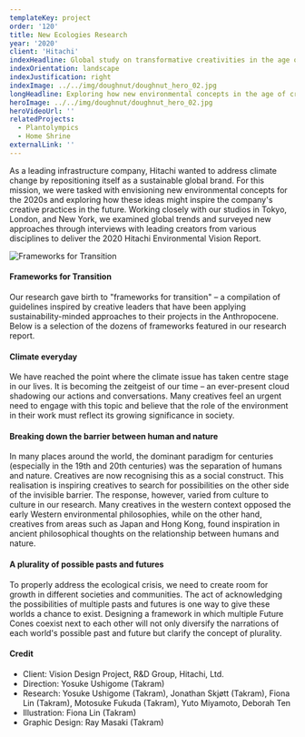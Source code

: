 ```yaml
---
templateKey: project
order: '120'
title: New Ecologies Research
year: '2020'
client: 'Hitachi'
indexHeadline: Global study on transformative creativities in the age of crisis
indexOrientation: landscape
indexJustification: right
indexImage: ../../img/doughnut/doughnut_hero_02.jpg
longHeadline: Exploring how new environmental concepts in the age of crisis might inspire the company's creative practices in the future
heroImage: ../../img/doughnut/doughnut_hero_02.jpg
heroVideoUrl: ''
relatedProjects:
  - Plantolympics
  - Home Shrine
externalLink: ''
---
```


As a leading infrastructure company, Hitachi wanted to address climate change by repositioning itself as a sustainable global brand. For this mission, we were tasked with envisioning new environmental concepts for the 2020s and exploring how these ideas might inspire the company's creative practices in the future. Working closely with our studios in Tokyo, London, and New York, we examined global trends and surveyed new approaches through interviews with leading creators from various disciplines to deliver the 2020 Hitachi Environmental Vision Report.

![Frameworks for Transition](../../img/doughnut/doughnut_archive_illustrations.jpg)

#### Frameworks for Transition

Our research gave birth to "frameworks for transition" – a compilation of guidelines inspired by creative leaders that have been applying sustainability-minded approaches to their projects in the Anthropocene. Below is a selection of the dozens of frameworks featured in our research report.

#### Climate everyday

We have reached the point where the climate issue has taken centre stage in our lives. It is becoming the zeitgeist of our time – an ever-present cloud shadowing our actions and conversations. Many creatives feel an urgent need to engage with this topic and believe that the role of the environment in their work must reflect its growing significance in society.

#### Breaking down the barrier between human and nature

In many places around the world, the dominant paradigm for centuries (especially in the 19th and 20th centuries) was the separation of humans and nature. Creatives are now recognising this as a social construct. This realisation is inspiring creatives to search for possibilities on the other side of the invisible barrier. The response, however, varied from culture to culture in our research. Many creatives in the western context opposed the early Western environmental philosophies, while on the other hand, creatives from areas such as Japan and Hong Kong, found inspiration in ancient philosophical thoughts on the relationship between humans and nature.

#### A plurality of possible pasts and futures

To properly address the ecological crisis, we need to create room for growth in different societies and communities. The act of acknowledging the possibilities of multiple pasts and futures is one way to give these worlds a chance to exist. Designing a framework in which multiple Future Cones coexist next to each other will not only diversify the narrations of each world's possible past and future but clarify the concept of plurality.

#### Credit

- Client: Vision Design Project, R&D Group, Hitachi, Ltd.
- Direction: Yosuke Ushigome (Takram)
- Research: Yosuke Ushigome (Takram), Jonathan Skjøtt (Takram), Fiona Lin (Takram), Motosuke Fukuda (Takram), Yuto Miyamoto, Deborah Ten
- Illustration: Fiona Lin (Takram)
- Graphic Design: Ray Masaki (Takram)
